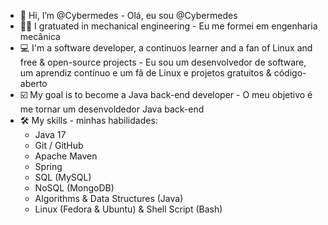 - 👋 Hi, I’m @Cybermedes - Olá, eu sou @Cybermedes
- 👨‍🔧 I gratuated in mechanical engineering - Eu me formei em engenharia mecânica
- 💻 I'm a software developer, a continuos learner and a fan of Linux and free & open-source projects - Eu sou um desenvolvedor de software, um aprendiz contínuo e um fã de Linux e projetos gratuitos & código-aberto
- ☑️ My goal is to become a Java back-end developer - O meu objetivo é me tornar um desenvoldedor Java back-end
- 🛠️ My skills - minhas habilidades:
    - Java 17
    - Git / GitHub
    - Apache Maven
    - Spring
    - SQL (MySQL)
    - NoSQL (MongoDB)
    - Algorithms & Data Structures (Java)
    - Linux (Fedora & Ubuntu) & Shell Script (Bash)
<!---
Cybermedes/Cybermedes is a ✨ special ✨ repository because its `README.md` (this file) appears on your GitHub profile.
You can click the Preview link to take a look at your changes.
--->

